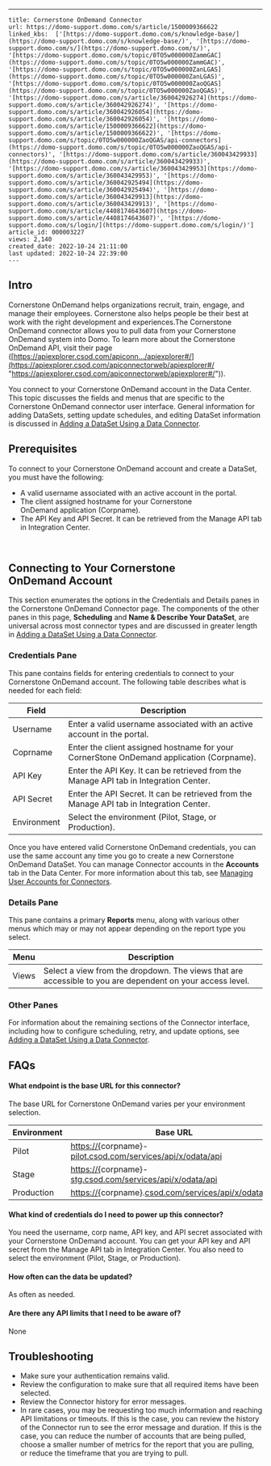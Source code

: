 ---
    title: Cornerstone OnDemand Connector
    url: https://domo-support.domo.com/s/article/1500009366622
    linked_kbs:  ['[https://domo-support.domo.com/s/knowledge-base/](https://domo-support.domo.com/s/knowledge-base/)', '[https://domo-support.domo.com/s/](https://domo-support.domo.com/s/)', '[https://domo-support.domo.com/s/topic/0TO5w000000ZammGAC](https://domo-support.domo.com/s/topic/0TO5w000000ZammGAC)', '[https://domo-support.domo.com/s/topic/0TO5w000000ZanLGAS](https://domo-support.domo.com/s/topic/0TO5w000000ZanLGAS)', '[https://domo-support.domo.com/s/topic/0TO5w000000ZaoQGAS](https://domo-support.domo.com/s/topic/0TO5w000000ZaoQGAS)', '[https://domo-support.domo.com/s/article/360042926274](https://domo-support.domo.com/s/article/360042926274)', '[https://domo-support.domo.com/s/article/360042926054](https://domo-support.domo.com/s/article/360042926054)', '[https://domo-support.domo.com/s/article/1500009366622](https://domo-support.domo.com/s/article/1500009366622)', '[https://domo-support.domo.com/s/topic/0TO5w000000ZaoQGAS/api-connectors](https://domo-support.domo.com/s/topic/0TO5w000000ZaoQGAS/api-connectors)', '[https://domo-support.domo.com/s/article/360043429933](https://domo-support.domo.com/s/article/360043429933)', '[https://domo-support.domo.com/s/article/360043429953](https://domo-support.domo.com/s/article/360043429953)', '[https://domo-support.domo.com/s/article/360042925494](https://domo-support.domo.com/s/article/360042925494)', '[https://domo-support.domo.com/s/article/360043429913](https://domo-support.domo.com/s/article/360043429913)', '[https://domo-support.domo.com/s/article/4408174643607](https://domo-support.domo.com/s/article/4408174643607)', '[https://domo-support.domo.com/s/login/](https://domo-support.domo.com/s/login/)']
    article_id: 000003227
    views: 2,140
    created_date: 2022-10-24 21:11:00
    last updated: 2022-10-24 22:39:00
    ---



Intro
-----


Cornerstone OnDemand helps organizations recruit, train, engage, and manage their employees. Cornerstone also helps people be their best at work with the right development and experiences.The Cornerstone OnDemand connector allows you to pull data from your Cornerstone OnDemand system into Domo. To learn more about the Cornerstone OnDemand API, visit their page ([https://apiexplorer.csod.com/apiconn.../apiexplorer#/](https://apiexplorer.csod.com/apiconnectorweb/apiexplorer#/ "https://apiexplorer.csod.com/apiconnectorweb/apiexplorer#/")).


You connect to your Cornerstone OnDemand account in the Data Center. This topic discusses the fields and menus that are specific to the Cornerstone OnDemand connector user interface. General information for adding DataSets, setting update schedules, and editing DataSet information is discussed in [Adding a DataSet Using a Data Connector](/s/article/360042926274).


Prerequisites
-------------


To connect to your Cornerstone OnDemand account and create a DataSet, you must have the following:


* A valid username associated with an active account in the portal.
* The client assigned hostname for your Cornerstone OnDemand application (Corpname).
* The API Key and API Secret. It can be retrieved from the Manage API tab in Integration Center.


 


Connecting to Your Cornerstone OnDemand Account
-----------------------------------------------


This section enumerates the options in the Credentials and Details panes in the Cornerstone OnDemand Connector page. The components of the other panes in this page, **Scheduling** and **Name & Describe Your DataSet**, are universal across most connector types and are discussed in greater length in [Adding a DataSet Using a Data Connector](/s/article/360042926274).


### Credentials Pane


This pane contains fields for entering credentials to connect to your Cornerstone OnDemand account. The following table describes what is needed for each field:




| Field | Description |
| --- | --- |
| Username | Enter a valid username associated with an active account in the portal. |
| Coprname | Enter the client assigned hostname for your CornerStone OnDemand application (Corpname). |
| API Key | Enter the API Key. It can be retrieved from the Manage API tab in Integration Center. |
| API Secret | Enter the API Secret. It can be retrieved from the Manage API tab in Integration Center. |
| Environment | Select the environment (Pilot, Stage, or Production). |


Once you have entered valid Cornerstone OnDemand credentials, you can use the same account any time you go to create a new Cornerstone OnDemand DataSet. You can manage Connector accounts in the **Accounts** tab in the Data Center. For more information about this tab, see [Managing User Accounts for Connectors](/s/article/360042926054).


### Details Pane


This pane contains a primary **Reports** menu, along with various other menus which may or may not appear depending on the report type you select.




| Menu | Description |
| --- | --- |
| Views | Select a view from the dropdown. The views that are accessible to you are dependent on your access level. |


### Other Panes


For information about the remaining sections of the Connector interface, including how to configure scheduling, retry, and update options, see [Adding a DataSet Using a Data Connector](/s/article/360042926274).


FAQs
----


#### What endpoint is the base URL for this connector?


The base URL for Cornerstone OnDemand varies per your environment selection.




| Environment | Base URL |
| --- | --- |
| Pilot | <https://{>corpname}-[pilot.csod.com/services/api/x/odata/api](http://pilot.csod.com/services/api/x/odata/api) |
| Stage | <https://{>corpname}-[stg.csod.com/services/api/x/odata/api](http://stg.csod.com/services/api/x/odata/api) |
| Production | <https://{>corpname}.[csod.com/services/api/x/odata/api](http://csod.com/services/api/x/odata/api) |


#### What kind of credentials do I need to power up this connector?


You need the username, corp name, API key, and API secret associated with your Cornerstone OnDemand account. You can get your API key and API secret from the Manage API tab in Integration Center. You also need to select the environment (Pilot, Stage, or Production).


#### How often can the data be updated?


As often as needed.


#### Are there any API limits that I need to be aware of?


None


Troubleshooting
---------------


* Make sure your authentication remains valid.
* Review the configuration to make sure that all required items have been selected.
* Review the Connector history for error messages.
* In rare cases, you may be requesting too much information and reaching API limitations or timeouts. If this is the case, you can review the history of the Connector run to see the error message and duration. If this is the case, you can reduce the number of accounts that are being pulled, choose a smaller number of metrics for the report that you are pulling, or reduce the timeframe that you are trying to pull.
